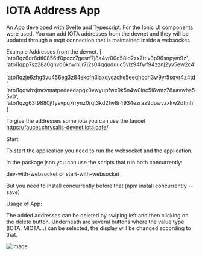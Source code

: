 # IOTA Address App

An App developed with Svelte and Typescript.
For the Ionic UI components were used.
You can add IOTA addresses from the devnet and they will be updated through a mqtt connection that is maintained inside a websocket.

Example Addresses from the devnet.
[
  'atoi1qz6dr6dtl0856tf0pczz7gesrf7j8a4vr00q58ld2zx7ttlv3p96snpym9z',
  'atoi1qpp7sz28a0ghvd6knwnljr7j2s04qquduuc5vlz94fwf94zznj2yv5ew2c4',
  'atoi1qzje6zhg5vu456eg3z84ekcfn3laxqyczche5eeqhcdh3w9yr5sqvr4z4td',
  'atoi1qqwhxjmcvmatpedeedapgx0vwyupfwx9k5n4w0lnc5l6vmz78aavwhs55v0',
  'atoi1qzg63t9880jtfysvpq7rrynz0rqt3kd2fw8r4934ezraz9dpwvzxkw2dtmh'
]

To give the addresses some iota you can use the faucet https://faucet.chrysalis-devnet.iota.cafe/

Start:

To start the application you need to run the websocket and the application.

In the package json you can use the scripts that run both concurrently:

dev-with-websocket or start-with-websocket

But you need to install concurrently before that (npm install concurrently --save)

Usage of App:

The added addresses can be deleted by swiping left and then clicking on the delete button.
Underneath are several buttons where the value type (IOTA, MIOTA...) can be selected, the display will be changed according to that.

![image](https://user-images.githubusercontent.com/40921409/138539856-01217bba-8938-4c98-abeb-7220bf0a2e5e.png)


